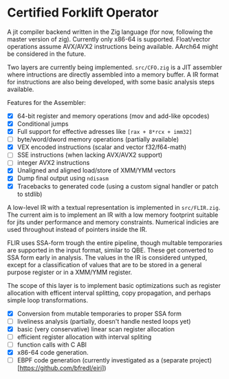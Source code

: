 # Certified Forklift Operator

A jit compiler backend written in the Zig language (for now, following the
master version of zig). Currently only x86-64 is supported. Float/vector
operations assume AVX/AVX2 instructions being available. AArch64 might be
considered in the future.

Two layers are currently being implemented. `src/CFO.zig` is a JIT assembler
where intructions are directly assembled into a memory buffer. A IR format for
instructions are also being developed, with some basic analysis steps
available.

Features for the Assembler:

- [x] 64-bit register and memory operations (mov and add-like opcodes)
- [x] Conditional jumps
- [x] Full support for effective adresses like `[rax + 8*rcx + imm32]`
- [ ] byte/word/dword memory operations (partially available)
- [x] VEX encoded instructions (scalar and vector f32/f64-math)
- [ ] SSE instructions (when lacking AVX/AVX2 support)
- [ ] integer AVX2 instructions
- [x] Unaligned and aligned load/store of XMM/YMM vectors
- [x] Dump final output using `ndisasm`
- [x] Tracebacks to generated code (using a custom signal handler or patch to stdlib)

A low-level IR with a textual representation is implemented in `src/FLIR.zig`.
The current aim is to implement an IR with a low memory footprint suitable for
jits under performance and memory constraints. Numerical indicies are used
throughout instead of pointers inside the IR.

FLIR uses SSA-form trough the entire pipeline, though multable temporaries are
supported in the input format, similar to QBE. These get converted to
SSA form early in analysis. The values in the IR is considered untyped,
except for a classification of values that are to be stored in a general
purpose register or in a XMM/YMM register.

The scope of this layer is to implement basic optimizations such as register
allocation with efficent interval splitting, copy propagation, and perhaps
simple loop transformations.

- [x] Conversion from mutable temporaries to proper SSA form
- [ ] liveliness analysis (partially, doesn't handle nested loops yet)
- [x] basic (very conservative) linear scan register allocation
- [ ] efficient register allocation with interval spliting
- [ ] function calls with C ABI
- [x] x86-64 code generation.
- [ ] EBPF code generation (currently investigated as a (separate project)[https://github.com/bfredl/eiri])
